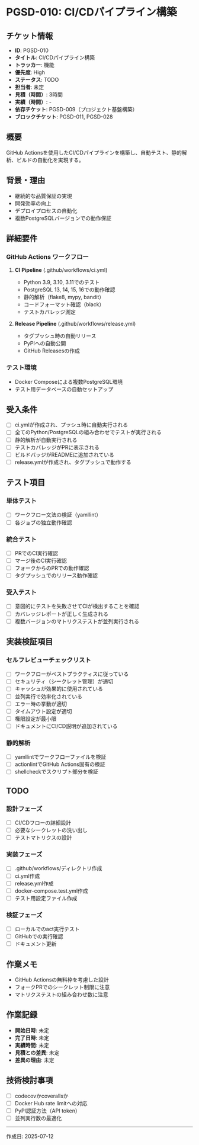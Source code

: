 # PGSD-010: CI/CDパイプライン構築

## チケット情報
- **ID**: PGSD-010
- **タイトル**: CI/CDパイプライン構築
- **トラッカー**: 機能
- **優先度**: High
- **ステータス**: TODO
- **担当者**: 未定
- **見積（時間）**: 3時間
- **実績（時間）**: -
- **依存チケット**: PGSD-009（プロジェクト基盤構築）
- **ブロックチケット**: PGSD-011, PGSD-028

## 概要
GitHub Actionsを使用したCI/CDパイプラインを構築し、自動テスト、静的解析、ビルドの自動化を実現する。

## 背景・理由
- 継続的な品質保証の実現
- 開発効率の向上
- デプロイプロセスの自動化
- 複数PostgreSQLバージョンでの動作保証

## 詳細要件
### GitHub Actions ワークフロー
1. **CI Pipeline** (.github/workflows/ci.yml)
   - Python 3.9, 3.10, 3.11でのテスト
   - PostgreSQL 13, 14, 15, 16での動作確認
   - 静的解析（flake8, mypy, bandit）
   - コードフォーマット確認（black）
   - テストカバレッジ測定

2. **Release Pipeline** (.github/workflows/release.yml)
   - タグプッシュ時の自動リリース
   - PyPIへの自動公開
   - GitHub Releasesの作成

### テスト環境
- Docker Composeによる複数PostgreSQL環境
- テスト用データベースの自動セットアップ

## 受入条件
- [ ] ci.ymlが作成され、プッシュ時に自動実行される
- [ ] 全てのPython/PostgreSQLの組み合わせでテストが実行される
- [ ] 静的解析が自動実行される
- [ ] テストカバレッジがPRに表示される
- [ ] ビルドバッジがREADMEに追加されている
- [ ] release.ymlが作成され、タグプッシュで動作する

## テスト項目
### 単体テスト
- [ ] ワークフロー文法の検証（yamllint）
- [ ] 各ジョブの独立動作確認

### 統合テスト
- [ ] PRでのCI実行確認
- [ ] マージ後のCI実行確認
- [ ] フォークからのPRでの動作確認
- [ ] タグプッシュでのリリース動作確認

### 受入テスト
- [ ] 意図的にテストを失敗させてCIが検出することを確認
- [ ] カバレッジレポートが正しく生成される
- [ ] 複数バージョンのマトリクステストが並列実行される

## 実装検証項目
### セルフレビューチェックリスト
- [ ] ワークフローがベストプラクティスに従っている
- [ ] セキュリティ（シークレット管理）が適切
- [ ] キャッシュが効果的に使用されている
- [ ] 並列実行で効率化されている
- [ ] エラー時の挙動が適切
- [ ] タイムアウト設定が適切
- [ ] 権限設定が最小限
- [ ] ドキュメントにCI/CD説明が追加されている

### 静的解析
- [ ] yamllintでワークフローファイルを検証
- [ ] actionlintでGitHub Actions固有の検証
- [ ] shellcheckでスクリプト部分を検証

## TODO
### 設計フェーズ
- [ ] CI/CDフローの詳細設計
- [ ] 必要なシークレットの洗い出し
- [ ] テストマトリクスの設計

### 実装フェーズ
- [ ] .github/workflows/ディレクトリ作成
- [ ] ci.yml作成
- [ ] release.yml作成
- [ ] docker-compose.test.yml作成
- [ ] テスト用設定ファイル作成

### 検証フェーズ
- [ ] ローカルでのact実行テスト
- [ ] GitHubでの実行確認
- [ ] ドキュメント更新

## 作業メモ
- GitHub Actionsの無料枠を考慮した設計
- フォークPRでのシークレット制限に注意
- マトリクステストの組み合わせ数に注意

## 作業記録
- **開始日時**: 未定
- **完了日時**: 未定
- **実績時間**: 未定
- **見積との差異**: 未定
- **差異の理由**: 未定

## 技術検討事項
- [ ] codecovかcoverallsか
- [ ] Docker Hub rate limitへの対応
- [ ] PyPI認証方法（API token）
- [ ] 並列実行数の最適化

---

作成日: 2025-07-12